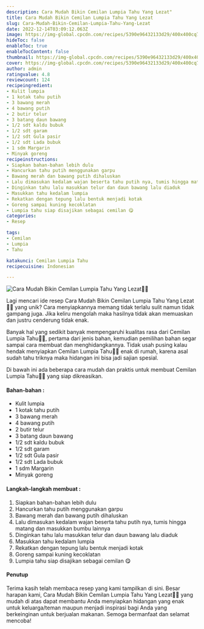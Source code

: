 ```yaml
---
description: Cara Mudah Bikin Cemilan Lumpia Tahu Yang Lezat"
title: Cara Mudah Bikin Cemilan Lumpia Tahu Yang Lezat
slug: Cara-Mudah-Bikin-Cemilan-Lumpia-Tahu-Yang-Lezat
date: 2022-12-14T03:09:12.063Z
image: https://img-global.cpcdn.com/recipes/5390e96432133d29/400x400cq70/photo.jpg
hideToc: false
enableToc: true
enableTocContent: false
thumbnail: https://img-global.cpcdn.com/recipes/5390e96432133d29/400x400cq70/photo.jpg
cover: https://img-global.cpcdn.com/recipes/5390e96432133d29/400x400cq70/photo.jpg
author: admin
ratingvalue: 4.8
reviewcount: 124
recipeingredient:
- Kulit lumpia
- 1 kotak tahu putih
- 3 bawang merah
- 4 bawang putih
- 2 butir telur
- 3 batang daun bawang
- 1/2 sdt kaldu bubuk
- 1/2 sdt garam
- 1/2 sdt Gula pasir
- 1/2 sdt Lada bubuk
- 1 sdm Margarin
- Minyak goreng
recipeinstructions:
- Siapkan bahan-bahan lebih dulu
- Hancurkan tahu putih menggunakan garpu
- Bawang merah dan bawang putih dihaluskan
- Lalu dimasukan kedalam wajan beserta tahu putih nya, tumis hingga matang dan masukkan bumbu lainnya
- Dinginkan tahu lalu masukkan telur dan daun bawang lalu diaduk
- Masukkan tahu kedalam lumpia
- Rekatkan dengan tepung lalu bentuk menjadi kotak
- Goreng sampai kuning kecoklatan
- Lumpia tahu siap disajikan sebagai cemilan 😋
categories:
- Resep

tags:
- Cemilan
- Lumpia
- Tahu

katakunci: Cemilan Lumpia Tahu
recipecuisine: Indonesian

---
```


![Cara Mudah Bikin Cemilan Lumpia Tahu Yang Lezat👩‍🍳](https://img-global.cpcdn.com/recipes/5390e96432133d29/400x400cq70/photo.jpg)

Lagi mencari ide resep Cara Mudah Bikin Cemilan Lumpia Tahu Yang Lezat👩‍🍳 yang unik? Cara menyiapkannya memang tidak terlalu sulit namun tidak gampang juga. Jika keliru mengolah maka hasilnya tidak akan memuaskan dan justru cenderung tidak enak.

Banyak hal yang sedikit banyak mempengaruhi kualitas rasa dari Cemilan Lumpia Tahu👩‍🍳, pertama dari jenis bahan, kemudian pemilihan bahan segar sampai cara membuat dan menghidangkannya. Tidak usah pusing kalau hendak menyiapkan Cemilan Lumpia Tahu👩‍🍳 enak di rumah, karena asal sudah tahu triknya maka hidangan ini bisa jadi sajian spesial.

Di bawah ini ada beberapa cara mudah dan praktis untuk membuat Cemilan Lumpia Tahu👩‍🍳 yang siap dikreasikan.

<!--inarticleads1-->

#### Bahan-bahan :

- Kulit lumpia
- 1 kotak tahu putih
- 3 bawang merah
- 4 bawang putih
- 2 butir telur
- 3 batang daun bawang
- 1/2 sdt kaldu bubuk
- 1/2 sdt garam
- 1/2 sdt Gula pasir
- 1/2 sdt Lada bubuk
- 1 sdm Margarin
- Minyak goreng

<!--inarticleads2-->

#### Langkah-langkah membuat :

1. Siapkan bahan-bahan lebih dulu
1. Hancurkan tahu putih menggunakan garpu
1. Bawang merah dan bawang putih dihaluskan
1. Lalu dimasukan kedalam wajan beserta tahu putih nya, tumis hingga matang dan masukkan bumbu lainnya
1. Dinginkan tahu lalu masukkan telur dan daun bawang lalu diaduk
1. Masukkan tahu kedalam lumpia
1. Rekatkan dengan tepung lalu bentuk menjadi kotak
1. Goreng sampai kuning kecoklatan
1. Lumpia tahu siap disajikan sebagai cemilan 😋

#### Penutup

Terima kasih telah membaca resep yang kami tampilkan di sini. Besar harapan kami, Cara Mudah Bikin Cemilan Lumpia Tahu Yang Lezat👩‍🍳 yang mudah di atas dapat membantu Anda menyiapkan hidangan yang enak untuk keluarga/teman maupun menjadi inspirasi bagi Anda yang berkeinginan untuk berjualan makanan. Semoga bermanfaat dan selamat mencoba!